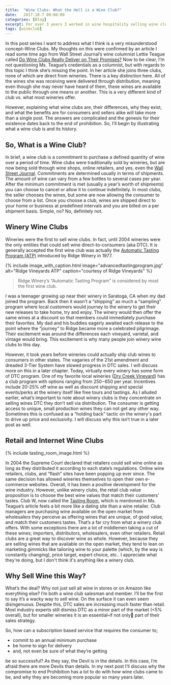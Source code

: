 ```yaml
---
title:  "Wine Clubs: What the Hell is a Wine Club?"
date:   2017-10-7 09:00:00
categories: [Blog]
excerpt: For over 3 years I worked in wine hospitality selling wine clubs. More often than not I found myself trying to explain to consumers why they even exist and, more importantly, why anyone should join one. In this 3 part series I will try to revisit those conversations.
tags: [wineclub]
---
```

In this post series I want to address what I think is a very misunderstood concept–Wine Clubs. My thoughts on this were confirmed by an article I read some time ago from Wall Street Journal’s wine columnist Lettie Teague called [Do Wine Clubs Really Deliver on Their Promises?](https://www.wsj.com/articles/do-wine-clubs-really-deliver-on-their-promises-1422646193) Now to be clear, I’m not questioning Ms. Teague’s credentials as a columnist, but with regards to this topic I think she’s missing the point. In her article she joins three clubs, none of which are direct from wineries. There is a key distinction here. All of the wines she was receiving were delivered through distribution, meaning even though she may never have heard of them, these wines are available to the public through one means or another. This is a very different kind of club vs. what most wineries offer.

However, explaining what wine clubs are, their differences, why they exist, and what the benefits are for consumers and sellers alike will take more than a single post. The answers are complicated and the genesis for their existence dates back to the end of prohibition. So, I’ll begin by illustrating what a wine club is and its history.

## So, What is a Wine Club?

In brief, a wine club is a commitment to purchase a defined quantity of wine over a period of time. Wine clubs were traditionally sold by wineries, but are now being sold through wine shops, online retailers, and yes, even the [Wall Street Journal](https://www.wsjwine.com/). Commitments are determined usually in terms of shipments. The amount of wine can vary from a few bottles to several cases per year. After the minimum commitment is met (usually a year’s worth of shipments) you can choose to cancel or allow it to continue indefinitely. In most clubs, the seller chooses the wines, but some are now allowing the consumer to choose from a list. Once you choose a club, wines are shipped direct to your home or business at predefined intervals and you are billed on a per shipment basis. Simple, no? No, definitely not.

## Winery Wine Clubs

Wineries were the first to sell wine clubs. In fact, until 2004 wineries were the only entities that could sell wine direct-to-consumers (aka DTC). It is generally accepted the first wine club was actually the [Automatic Tasting Program (ATP)](https://www.ridgewine.com/wine-club-membership/membership-options/advance-tasting-program/) introduced by Ridge Winery in 1977.

{% include image_with_caption.html image="advancedtastingprogram.jpg" alt="Ridge Vineyards ATP" caption="courtesy of Ridge Vineyards" %}

> Ridge Winery’s “Automatic Tasting Program” is considered by most the first wine club.

I was a teenager growing up near their winery in Saratoga, CA when my dad joined the program. Back then it wasn’t a “shipping” as much a “sampling” program where local customers would journey to the winery to get their new releases to take home, try and enjoy. The winery would then offer the same wines at a discount so that members could immediately purchase their favorites. My dad and his buddies eagerly awaited each release to the point where the “journey” to Ridge became more a celebrated pilgrimage. Their excitement was around the differences each vineyard, varietal, and vintage would bring. This excitement is why many people join winery wine clubs to this day.

However, it took years before wineries could actually ship club wines to consumers in other states. The vagaries of the 21st amendment and dreaded 3-Tier System have slowed progress in DTC sales. I will discuss more on this in a later chapter. Today, virtually every winery has some form of DTC program. One of my favorite local wineries ([Dry Creek Vineyard](http://drycreekvineyard.com)) has a club program with options ranging from $250-$650 per year. Incentives include 20-25% off wine as well as discount shipping and special events/perks at the winery itself like free tours and tastings. As I alluded earlier, what’s important to note about winery clubs is they concentrate on selling wines DTC they don’t sell via distribution. The consumer is getting access to unique, small production wines they can not get any other way. Sometimes this is confused as a “holding back” tactic on the winery's part to drive up price and exclusivity. I will discuss why this isn’t true in a later post as well.

## Retail and Internet Wine Clubs

{% include tasting_room_image.html %}

In 2004 the Supreme Court declared that retailers could sell wine online as long as they distributed it according to each state’s regulations. Online wine retailers, clubs, and “flash” sites have been popping up ever since. The same decision has allowed wineries themselves to open their own e-commerce websites. Overall, it has been a positive development for the wine industry. However, unlike winery clubs, the retail club value proposition is to choose the best wine values that match their customers’ tastes. Club W, now called the [Tasting Room](https://www.tastingroom.com), which is mentioned in Ms. Teague’s  article feels a bit more like a dating site than a wine retailer. Club managers are purchasing wine available on the open market from wholesalers they perceive as offering wines that are unique, of good value, and match their customers tastes. That’s a far cry from what a winery club offers. With some exceptions there are a lot of middlemen taking a cut of these wines; importers, distributors, wholesalers, even other retailers. Retail clubs are a great way to discover wine as whole. However, because they are selling wines that are available on the open market, they tend to lean on marketing gimmicks like tailoring wine to your palette (which, by the way is constantly changing), price target, expert choice, etc.. I appreciate what they're doing, but I don't think it's anything like a winery club.

## Why Sell Wine this Way?

What’s the deal? Why not just sell all wine in stores or on Amazon like everything else? I’m both a wine club salesman and member. I’ll be the first to say it’s a wacky way to sell wine. On the surface it can even seem disingenuous. Despite this, DTC sales are increasing much faster than retail. Most industry experts still dismiss DTC as a minor part of the market (<5% overall), but for smaller wineries it is an essential–if not only part of their sales strategy.

So, how can a subscription based service that requires the consumer to;

* commit to an annual minimum purchase
* be home to sign for delivery
* and, not even be sure of what they’re getting

be so successful? As they say, the Devil is in the details. In this case, I’m afraid there are more Devils than details. In my next post I’ll discuss why the compromise to end Prohibition has a lot to do with how wine clubs came to be, and why they are becoming more popular so many years later.
